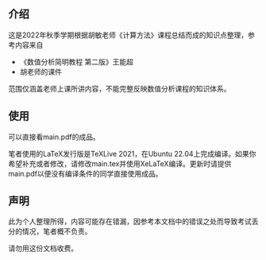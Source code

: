  

## 介绍

这是2022年秋季学期根据胡敏老师《计算方法》课程总结而成的知识点整理，参考内容来自

- 《数值分析简明教程 第二版》王能超
- 胡老师的课件

范围仅涵盖老师上课所讲内容，不能完整反映数值分析课程的知识体系。

## 使用

可以直接看main.pdf的成品。

笔者使用的LaTeX发行版是TeXLive 2021，在Ubuntu 22.04上完成编译。如果你希望补充或者修改，请修改main.tex并使用XeLaTeX编译。更新时请提供main.pdf以便没有编译条件的同学直接使用成品。

## 声明

此为个人整理所得，内容可能存在错漏，因参考本文档中的错误之处而导致考试丢分的情况，笔者概不负责。

请勿用这份文档收费。
